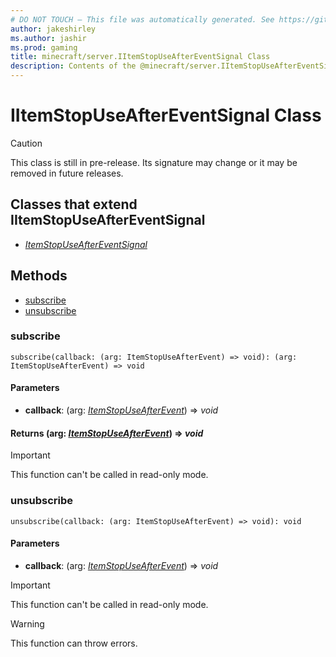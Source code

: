 ```yaml
---
# DO NOT TOUCH — This file was automatically generated. See https://github.com/mojang/minecraftapidocsgenerator to modify descriptions, examples, etc.
author: jakeshirley
ms.author: jashir
ms.prod: gaming
title: minecraft/server.IItemStopUseAfterEventSignal Class
description: Contents of the @minecraft/server.IItemStopUseAfterEventSignal class.
---
```

# IItemStopUseAfterEventSignal Class

> [!CAUTION]
> This class is still in pre-release.  Its signature may change or it may be removed in future releases.

## Classes that extend IItemStopUseAfterEventSignal
- [*ItemStopUseAfterEventSignal*](ItemStopUseAfterEventSignal.md)

## Methods
- [subscribe](#subscribe)
- [unsubscribe](#unsubscribe)

### **subscribe**
`
subscribe(callback: (arg: ItemStopUseAfterEvent) => void): (arg: ItemStopUseAfterEvent) => void
`

#### **Parameters**
- **callback**: (arg: [*ItemStopUseAfterEvent*](ItemStopUseAfterEvent.md)) => *void*

#### **Returns** (arg: [*ItemStopUseAfterEvent*](ItemStopUseAfterEvent.md)) => *void*

> [!IMPORTANT]
> This function can't be called in read-only mode.

### **unsubscribe**
`
unsubscribe(callback: (arg: ItemStopUseAfterEvent) => void): void
`

#### **Parameters**
- **callback**: (arg: [*ItemStopUseAfterEvent*](ItemStopUseAfterEvent.md)) => *void*

> [!IMPORTANT]
> This function can't be called in read-only mode.

> [!WARNING]
> This function can throw errors.
